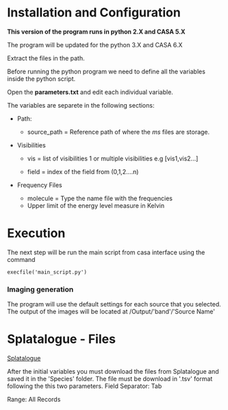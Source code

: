 

# Installation and Configuration 

**This version of the program runs in python 2.X and CASA 5.X**

The program will be updated for the python 3.X and CASA 6.X

Extract the files in the path. 

Before running the python program we need to define all the variables inside the python script. 

Open the **parameters.txt** and edit each individual variable.

The variables are separete in the following sections: 

* Path:
  - source_path = Reference path of where the *ms* files are storage.
 
* Visibilities

  - vis = list of visibilities 1 or multiple visibilities e.g [vis1,vis2...] 
  
  - field =  index of the field from (0,1,2....n)
   
* Frequency Files
    - molecule = Type the name file with the frequencies
    - Upper limit of the energy level measure in Kelvin 
 

# Execution

The next step will be run the main script from casa interface using the command

```
execfile('main_script.py')
```

### Imaging generation

The program will use the default  settings for each source that you selected. The output of the images will be located at /Output/'band'/'Source Name'


# Splatalogue - Files
[Splatalogue](https://www.cv.nrao.edu/php/splat/index.php)

After the initial variables you must download the files from Splatalogue and saved it in the 'Species' folder. The file must be download in '.tsv' format following the this two parameters. 
Field Separator: Tab

Range: All Records
